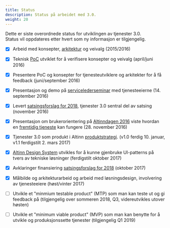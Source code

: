 ```yaml
---
title: Status
description: Status på arbeidet med 3.0.
weight: 20
---
```


Dette er siste overordnede status for utviklingen av tjenester 3.0.  
Status vil oppdateres etter hvert som ny informasjon er tilgjengelig.


 - [X] Arbeid med konsepter, [arkitektur](../architecture) og veivalg (2015/2016)
 - [X] Teknisk [PoC] utviklet for å verifisere konsepter og veivalg (april/juni 2016)
 - [X] Presentere PoC og konsepter for tjenesteutviklere og arkitekter for å få feedback (juni/september 2016)
 - [X] Presentasjon og demo på [servicelederseminar] med tjenesteeierne (14. september 2016)
 - [X] Levert [satsingsforslag for 2018](../satsingsforslag/), tjenester 3.0 sentral del av satsing (november 2016)
 - [X] Presentasjon om brukerorientering på [Altinndagen 2016] viste hvordan en [fremtidig tjeneste] kan fungere (28. november 2016)
 - [X] Tjenester 3.0 som produkt i Altinn [produktstrategi]. (v1.0 ferdig 10. januar, v1.1 ferdigstilt 2. mars 2017)
 - [X] [Altinn Design System](https://github.com/Altinn/DesignSystem) utvikles for å kunne gjenbruke UI-patterns på tvers av tekniske løsninger (ferdigstilt oktober 2017)
 - [X] Avklaringer finansiering [satsingsforslag for 2018](../satsingsforslag/) (oktober 2017)
 - [X] Målbilde og arkitekturarbeid og arbeid med løsningsdesign, involvering av tjenesteeiere (høst/vinter 2017)
 - [ ] Utvikle et "minmium testable product" (MTP) som man kan teste ut og gi feedback på (tilgjengelig over sommeren 2018, Q3, videreutvikles utover høsten)
 - [ ] Utvikle et "minimum viable product" (MVP) som man kan benytte for å utvikle og produksjonssette tjenester (tilgjengelig Q1 2019)



[PoC]: https://en.wikipedia.org/wiki/Proof_of_concept
[servicelederseminar]: https://altinnett.brreg.no/SharePoint/Servicelederseminar/Servicelederseminar%202016/Referat%20servicelederseminar%2014.9.2016.pdf
[Altinndagen 2016]: https://altinnett.brreg.no/altinndagen2016/
[fremtidig tjeneste]: https://altinnett.brreg.no/Global/Altinndagen%202016/Finn%C3%B8ySaltnes-Enklere%20oppstart%20for%20grundere.pdf
[produktstrategi]: https://altinnett.brreg.no/no/Altinn/Altinn-strategi/
[alpha]: https://en.wikipedia.org/wiki/Software_release_life_cycle#Alpha
[Starte Enkeltpersonforetak]: http://altinn.github.io/DesignSystem/versjon-altinndagen/patterns/04-sider-90-starte-enk-00-starte-enk-0/04-sider-90-starte-enk-00-starte-enk-0.html
